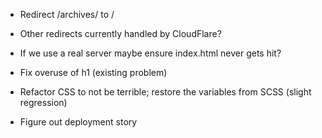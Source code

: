 - Redirect /archives/ to /

- Other redirects currently handled by CloudFlare?

- If we use a real server maybe ensure index.html never gets hit?

- Fix overuse of h1 (existing problem)

- Refactor CSS to not be terrible; restore the variables from SCSS (slight regression)

- Figure out deployment story
